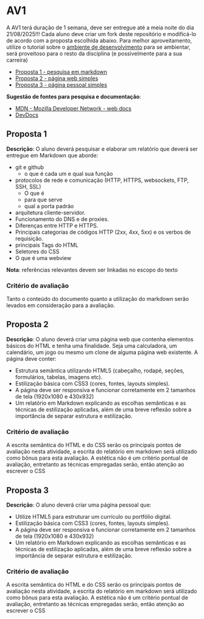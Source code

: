 # AV1
A AV1 terá duração de 1 semana, deve ser entregue até a meia noite do dia 21/08/2025!!!
Cada aluno deve criar um fork deste repositório e modificá-lo de acordo com a proposta escolhida abaixo.
Para melhor aproveitamento, utilize o tutorial sobre o [ambiente de desenvolvimento](https://github.com/prof-hfabio/ambiente) para se ambientar, será proveitoso para o resto da disciplina (e possivelmente para a sua carreira)

- [Proposta 1 - pesquisa em markdown](#proposta-1)
- [Proposta 2 - página web simples](#proposta-2)
- [Proposta 3 - página pessoal simples](#proposta-3)

**Sugestão de fontes para pesquisa e documentação**:
- [MDN - Mozilla Developer Network - web docs](https://developer.mozilla.org/)
- [DevDocs](https://devdocs.io/)

## Proposta 1 
**Descrição**: O aluno deverá pesquisar e elaborar um relatório que deverá ser entregue em Markdown que aborde:
- git e github
  - o que é cada um e qual sua função
- protocolos de rede e comunicação (HTTP, HTTPS, websockets, FTP, SSH, SSL)
  - O que é
  - para que serve
  - qual a porta padrão 
- arquitetura cliente-servidor.
- Funcionamento do DNS e de proxies.
- Diferenças entre HTTP e HTTPS.
- Principais categorias de códigos HTTP (2xx, 4xx, 5xx) e os verbos de requisição.
- principais Tags do HTML
- Seletores do CSS
- O que é uma webview  

**Nota**: referências relevantes devem ser linkadas no escopo do texto
### Critério de avaliação 
Tanto o conteúdo do documento quanto a utilização do markdown serão levados em consideração para a avaliação.

## Proposta 2
**Descrição**: O aluno deverá criar uma página web que contenha elementos básicos do HTML e tenha uma finalidade. Seja uma calculadora, um calendário, um jogo ou mesmo um clone de alguma página web existente. 
A página deve conter:
- Estrutura semântica utilizando HTML5 (cabeçalho, rodapé, seções, formulários, tabelas, imagens etc).
- Estilização básica com CSS3 (cores, fontes, layouts simples).
- A página deve ser responsiva e funcionar corretamente em 2 tamanhos de tela (1920x1080 e 430x932)
- Um relatório em Markdown explicando as escolhas semânticas e as técnicas de estilização aplicadas, além de uma breve reflexão sobre a importância de separar estrutura e estilização.
### Critério de avaliação 
A escrita semântica do HTML e do CSS serão os principais pontos de avaliação nesta atividade, a escrita do relatório em markdown será utilizado como bônus para esta avaliação.
A estética não é um critério pontual de avaliação, entretanto as técnicas empregadas serão, então atenção ao escrever o CSS

## Proposta 3
**Descrição**: O aluno deverá criar uma página pessoal que:
- Utilize HTML5 para estruturar um currículo ou portfólio digital.
- Estilização básica com CSS3 (cores, fontes, layouts simples).
- A página deve ser responsiva e funcionar corretamente em 2 tamanhos de tela (1920x1080 e 430x932)
- Um relatório em Markdown explicando as escolhas semânticas e as técnicas de estilização aplicadas, além de uma breve reflexão sobre a importância de separar estrutura e estilização.
### Critério de avaliação 
A escrita semântica do HTML e do CSS serão os principais pontos de avaliação nesta atividade, a escrita do relatório em markdown será utilizado como bônus para esta avaliação.
A estética não é um critério pontual de avaliação, entretanto as técnicas empregadas serão, então atenção ao escrever o CSS
